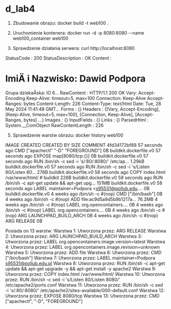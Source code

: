 # d_lab4

1. Zbudowanie obrazu:
   docker build -t web100 .

3. Uruchomienie kontenera:
   docker run -d -p 8080:8080 --name web100_container web100

4. Sprawdzenie działania serwera:
   curl http://localhost:8080

StatusCode        : 200
StatusDescription : OK
Content           : <!DOCTYPE html>
                    <html lang="pl">
                    <head>
                        <meta charset="UTF-8">
                        <title>Strona Studenta</title>
                    </head>
                    <body>
                        <h1>ImiÄ i Nazwisko: Dawid Podpora</h1>
                        <p>Grupa dziekaÅska: IO 6...
RawContent        : HTTP/1.1 200 OK
                    Vary: Accept-Encoding
                    Keep-Alive: timeout=5, max=100
                    Connection: Keep-Alive
                    Accept-Ranges: bytes
                    Content-Length: 226
                    Content-Type: text/html
                    Date: Tue, 28 May 2024 11:41:48 GMT...
Forms             : {}
Headers           : {[Vary, Accept-Encoding], [Keep-Alive, timeout=5, max=100], [Connection, Keep-Alive], [Accept-Ranges, bytes] 
                    ...}
Images            : {}
InputFields       : {}
Links             : {}
ParsedHtml        : System.__ComObject
RawContentLength  : 226

5. Sprawdzenie warstw obrazu:
   docker history web100

IMAGE          CREATED          CREATED BY                                      SIZE      COMMENT
4fd34172bf88   57 seconds ago   CMD ["apachectl" "-D" "FOREGROUND"]             0B        buildkit.dockerfile.v0
<missing>      57 seconds ago   EXPOSE map[8080/tcp:{}]                         0B        buildkit.dockerfile.v0
<missing>      57 seconds ago   RUN /bin/sh -c sed -i 's/:80/:8080/' /etc/ap…   1.29kB    buildkit.dockerfile.v0
<missing>      57 seconds ago   RUN /bin/sh -c sed -i 's/Listen 80/Listen 80…   276B      buildkit.dockerfile.v0
<missing>      58 seconds ago   COPY index.html /var/www/html/ # buildkit       226B      buildkit.dockerfile.v0
<missing>      58 seconds ago   RUN /bin/sh -c apt-get update && apt-get upg…   151MB     buildkit.dockerfile.v0
<missing>      58 seconds ago   LABEL maintainer=Podpora <s95531@pollub.edu.…   0B        buildkit.dockerfile.v0
<missing>      4 weeks ago      /bin/sh -c #(nop)  CMD ["/bin/bash"]            0B
<missing>      4 weeks ago      /bin/sh -c #(nop) ADD file:ac9d5a9d5b9b1217a…   76.2MB
<missing>      4 weeks ago      /bin/sh -c #(nop)  LABEL org.opencontainers.…   0B
<missing>      4 weeks ago      /bin/sh -c #(nop)  LABEL org.opencontainers.…   0B
<missing>      4 weeks ago      /bin/sh -c #(nop)  ARG LAUNCHPAD_BUILD_ARCH     0B
<missing>      4 weeks ago      /bin/sh -c #(nop)  ARG RELEASE                  0B

Posiada on 13 warstw:
  Warstwa 1:
  Utworzona przez: ARG RELEASE
  Warstwa 2:
  Utworzona przez: ARG LAUNCHPAD_BUILD_ARCH
  Warstwa 3:
  Utworzona przez: LABEL org.opencontainers.image.version=latest
  Warstwa 4:
  Utworzona przez: LABEL org.opencontainers.image.revision=unknown
  Warstwa 5:
  Utworzona przez: ADD file
  Warstwa 6:
  Utworzona przez: CMD ["/bin/bash"]
  Warstwa 7:
  Utworzona przez: LABEL maintainer=Podpora s95531@pollub.edu.pl
  Warstwa 8:
  Utworzona przez: RUN /bin/sh -c apt-get update && apt-get upgrade -y && apt-get install -y apache2
  Warstwa 9:
  Utworzona przez: COPY index.html /var/www/html/
  Warstwa 10:
  Utworzona przez: RUN /bin/sh -c sed -i 's/Listen 80/Listen 8080/' /etc/apache2/ports.conf
  Warstwa 11:
  Utworzona przez: RUN /bin/sh -c sed -i 's/:80/:8080/' /etc/apache2/sites-available/000-default.conf
  Warstwa 12:
  Utworzona przez: EXPOSE 8080/tcp
  Warstwa 13:
  Utworzona przez: CMD ["apachectl", "-D", "FOREGROUND"]
  
